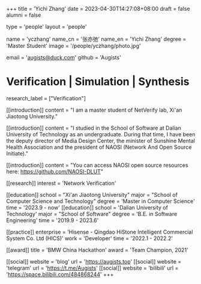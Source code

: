 +++
title = 'Yichi Zhang'
date = 2023-04-30T14:27:08+08:00
draft = false
alumni = false

type = 'people'
layout = 'people'

name = 'yczhang'
name_cn = '张亦弛'
name_en = 'Yichi Zhang'
degree = 'Master Student'
image = '/people/yczhang/photo.jpg'

email = 'augists@duck.com'
github = 'Augists'

# Verification | Simulation | Synthesis
research_label = ["Verification"]

[[introduction]]
    content = "I am a master student of NetVerify lab, Xi'an Jiaotong University."

[[introduction]]
    content = "I studied in the School of Software at Dalian University of Technology as an undergraduate. During that time, I have been the deputy director of Media Design Center, the minister of Sunshine Mental Health Association and the president of NAOSI (Network And Open Source Initiate)."

[[introduction]]
    content = "You can access NAOSI open source resources here: https://github.com/NAOSI-DLUT"

[[research]]
    interest = 'Network Verification'

[[education]]
    school = "Xi'an Jiaotong University"
    major = "School of Computer Science and Technology"
    degree = 'Master in Computer Science'
    time = '2023.9 - now'
[[education]]
    school = 'Dalian University of Technology'
    major = "School of Software"
    degree = 'B.E. in Software Engineering'
    time = '2019.9 - 2023.6'

[[practice]]
    enterprise = 'Hisense - Qingdao HiStone Intelligent Commercial System Co. Ltd (HICS)'
    work = 'Developer'
    time = '2022.1 - 2022.2'

[[award]]
    title = 'BMW China Hackathon'
    award = 'Team Champion, 2021'

[[social]]
    website = 'blog'
    url = 'https://augists.top'
[[social]]
    website = 'telegram'
    url = 'https://t.me/Augists'
[[social]]
    website = 'bilibili'
    url = 'https://space.bilibili.com/484868244'
+++
